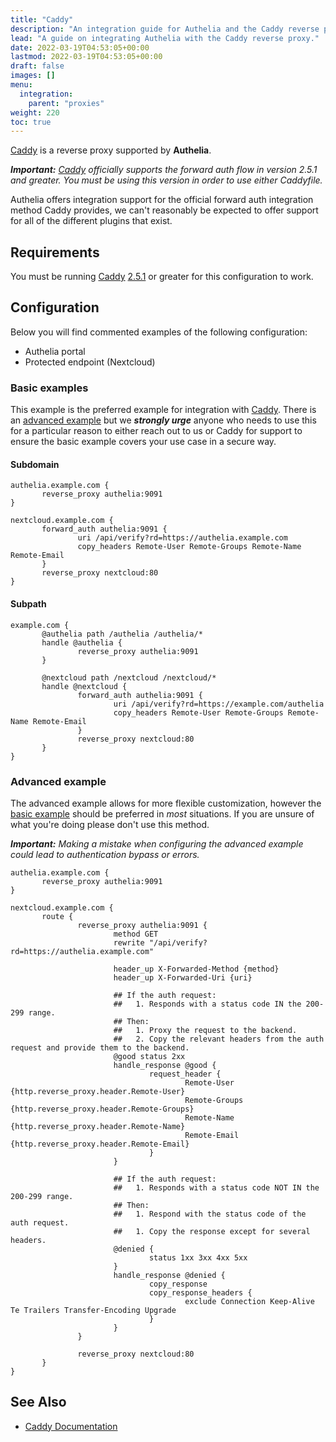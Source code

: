 ```yaml
---
title: "Caddy"
description: "An integration guide for Authelia and the Caddy reverse proxy"
lead: "A guide on integrating Authelia with the Caddy reverse proxy."
date: 2022-03-19T04:53:05+00:00
lastmod: 2022-03-19T04:53:05+00:00
draft: false
images: []
menu:
  integration:
    parent: "proxies"
weight: 220
toc: true
---
```


[Caddy] is a reverse proxy supported by **Authelia**.

_**Important:** [Caddy] officially supports the forward auth flow in version 2.5.1 and greater. You must be using this
version in order to use either Caddyfile._

Authelia offers integration support for the official forward auth integration method Caddy provides, we
can't reasonably be expected to offer support for all of the different plugins that exist.

## Requirements

You must be running [Caddy] [2.5.1](https://github.com/caddyserver/caddy/releases/tag/v2.5.1) or greater for this
configuration to work.

## Configuration

Below you will find commented examples of the following configuration:

* Authelia portal
* Protected endpoint (Nextcloud)

### Basic examples

This example is the preferred example for integration with [Caddy]. There is an [advanced example](#advanced-example) but
we _**strongly urge**_ anyone who needs to use this for a particular reason to either reach out to us or Caddy for support
to ensure the basic example covers your use case in a secure way.


#### Subdomain

```caddyfile
authelia.example.com {
       reverse_proxy authelia:9091
}

nextcloud.example.com {
       forward_auth authelia:9091 {
               uri /api/verify?rd=https://authelia.example.com
               copy_headers Remote-User Remote-Groups Remote-Name Remote-Email
       }
       reverse_proxy nextcloud:80
}
```

#### Subpath

```caddyfile
example.com {
       @authelia path /authelia /authelia/*
       handle @authelia {
               reverse_proxy authelia:9091
       }

       @nextcloud path /nextcloud /nextcloud/*
       handle @nextcloud {
               forward_auth authelia:9091 {
                       uri /api/verify?rd=https://example.com/authelia
                       copy_headers Remote-User Remote-Groups Remote-Name Remote-Email
               }
               reverse_proxy nextcloud:80
       }
}
```

### Advanced example

The advanced example allows for more flexible customization, however the [basic example](#basic-example) should be
preferred in _most_ situations. If you are unsure of what you're doing please don't use this method.

_**Important:** Making a mistake when configuring the advanced example could lead to authentication bypass or errors._

```caddyfile
authelia.example.com {
       reverse_proxy authelia:9091
}

nextcloud.example.com {
       route {
               reverse_proxy authelia:9091 {
                       method GET
                       rewrite "/api/verify?rd=https://authelia.example.com"

                       header_up X-Forwarded-Method {method}
                       header_up X-Forwarded-Uri {uri}

                       ## If the auth request:
                       ##   1. Responds with a status code IN the 200-299 range.
                       ## Then:
                       ##   1. Proxy the request to the backend.
                       ##   2. Copy the relevant headers from the auth request and provide them to the backend.
                       @good status 2xx
                       handle_response @good {
                               request_header {
                                       Remote-User {http.reverse_proxy.header.Remote-User}
                                       Remote-Groups {http.reverse_proxy.header.Remote-Groups}
                                       Remote-Name {http.reverse_proxy.header.Remote-Name}
                                       Remote-Email {http.reverse_proxy.header.Remote-Email}
                               }
                       }

                       ## If the auth request:
                       ##   1. Responds with a status code NOT IN the 200-299 range.
                       ## Then:
                       ##   1. Respond with the status code of the auth request.
                       ##   1. Copy the response except for several headers.
                       @denied {
                               status 1xx 3xx 4xx 5xx
                       }
                       handle_response @denied {
                               copy_response
                               copy_response_headers {
                                       exclude Connection Keep-Alive Te Trailers Transfer-Encoding Upgrade
                               }
                       }
               }

               reverse_proxy nextcloud:80
       }
}
```

## See Also

- [Caddy Documentation](https://caddyserver.com/docs/)

[Caddy]: https://caddyserver.com
